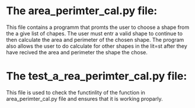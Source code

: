 # The area_perimter_cal.py file:
This file contains a programm that promts the user to choose a shape from the a give list of chapes.
The user must entr a valid shape to continue to then calculate the area and perimeter of the chosen shape.
The program also allows the user to do calculate for other shapes in the lit=st after they have recived the area and perimeter the shape the chose.

# The test_a_rea_perimter_cal.py file:
This file is used to check the functinlity of the function in area_perimter_cal.py file and ensures that it is working proparly.